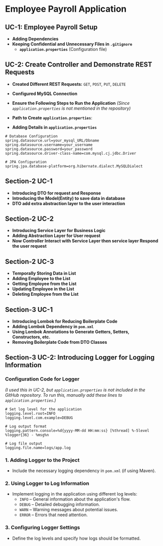 # Employee Payroll Application

## UC-1: Employee Payroll Setup
- **Adding Dependencies**
- **Keeping Confidential and Unnecessary Files in `.gitignore`**
    - **`application.properties`** (Configuration file)

## UC-2: Create Controller and Demonstrate REST Requests
- **Created Different REST Requests:** `GET`, `POST`, `PUT`, `DELETE`
- **Configured MySQL Connection**
- **Ensure the Following Steps to Run the Application** *(Since `application.properties` is not mentioned in the repository)*
- **Path to Create `application.properties`**:

- **Adding Details in `application.properties`**

```properties
# Database Configuration
spring.datasource.url=your_mysql_URL/Dbname
spring.datasource.username=your_username
spring.datasource.password=your_password
spring.datasource.driver-class-name=com.mysql.cj.jdbc.Driver

# JPA Configuration
spring.jpa.database-platform=org.hibernate.dialect.MySQLDialect
``` 

## Section-2 UC-1
- **Introducing DTO for request and Response**
- **Introducing the Model(Entity) to save data in database**
- **DTO add  extra abstraction layer to the user interaction**

## Section-2 UC-2
- **Introducing Service Layer for Business Logic**
- **Adding Abstraction Layer for User request**
- **Now Controller Interact with Service Layer then service layer Respond the user request**

## Section-2 UC-3
- **Temporally Storing Data in List**
- **Adding Employee to the List**
- **Getting Employee from the List**
- **Updating Employee in the List**
- **Deleting Employee from the List** 

## Section-3 UC-1
- **Introducing Lombok for Reducing Boilerplate Code**
- **Adding Lombok Dependency in `pom.xml`**
- **Using Lombok Annotations to Generate Getters, Setters, Constructors, etc.**
- **Removing Boilerplate Code from DTO Classes**

## Section-3 UC-2: Introducing Logger for Logging Information

### Configuration Code for Logger
*(I used this in UC-2, but `application.properties` is not included in the GitHub repository. To run this, manually add these lines to `application.properties`.)*

```properties
# Set log level for the application
logging.level.root=INFO
logging.level.com.example=DEBUG

# Log output format
logging.pattern.console=%d{yyyy-MM-dd HH:mm:ss} [%thread] %-5level %logger{36} - %msg%n

# Log file output
logging.file.name=logs/app.log
```

### 1. Adding Logger to the Project
- Include the necessary logging dependency in `pom.xml` (if using Maven).

### 2. Using Logger to Log Information
- Implement logging in the application using different log levels:
  - `INFO` – General information about the application's flow.
  - `DEBUG` – Detailed debugging information.
  - `WARN` – Warning messages about potential issues.
  - `ERROR` – Errors that need attention.

### 3. Configuring Logger Settings
- Define the log levels and specify how logs should be formatted.